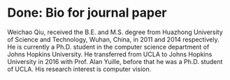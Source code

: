 # Done: Bio for journal paper

Weichao Qiu, received the B.E. and M.S. degree from Huazhong University of Science and Technology, Wuhan, China, in 2011 and 2014 respectively. He is currently a Ph.D. student in the computer science department of Johns Hopkins University. He transferred from UCLA to Johns Hopkins University in 2016 with Prof. Alan Yuille, before that he was a Ph.D. student of UCLA. His research interest is computer vision. 

